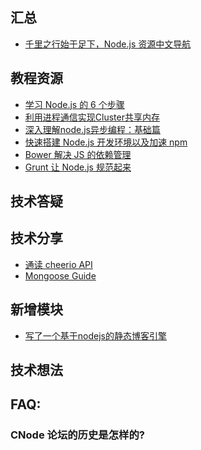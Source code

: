 汇总
------

* [千里之行始于足下，Node.js 资源中文导航](http://cnodejs.org/topic/51cd020573c638f3705329cb)


教程资源
------

* [学习 Node.js 的 6 个步骤](http://cnodejs.org/topic/535376501969a7b22aca6d24)
* [利用进程通信实现Cluster共享内存](http://cnodejs.org/topic/534394e6cf27f6a73f0018ca)
* [深入理解node.js异步编程：基础篇](http://cnodejs.org/topic/533d6edbc2621e680800e0ea)
* [快速搭建 Node.js 开发环境以及加速 npm](http://cnodejs.org/topic/5338c5db7cbade005b023c98)
* [Bower 解决 JS 的依赖管理](http://blog.fens.me/nodejs-bower-intro/)
* [Grunt 让 Node.js 规范起来](http://blog.fens.me/nodejs-grunt-intro/)

技术答疑
------

技术分享
------

* [通读 cheerio API](http://cnodejs.org/topic/5203a71844e76d216a727d2e)
* [Mongoose Guide](http://cnodejs.org/topic/5206581b44e76d216aae072e)

新增模块
------

* [写了一个基于nodejs的静态博客引擎](http://cnodejs.org/topic/5205faa244e76d216aa538f9)

技术想法
------

FAQ:
------

### CNode 论坛的历史是怎样的?
